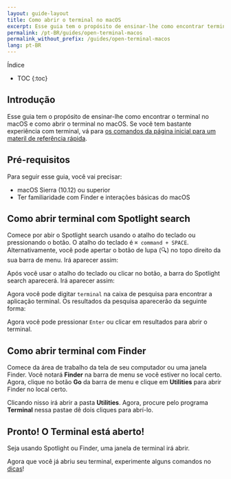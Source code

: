 ```yaml
---
layout: guide-layout
title: Como abrir o terminal no macOS
excerpt: Esse guia tem o propósito de ensinar-lhe como encontrar terminal no macOS e como abrir o terminal no macOS.
permalink: /pt-BR/guides/open-terminal-macos
permalink_without_prefix: /guides/open-terminal-macos
lang: pt-BR
---
```


Índice

* TOC
{:toc}

## Introdução

Esse guia tem o propósito de ensinar-lhe como encontrar o terminal no macOS e como abrir o terminal no macOS. Se você tem bastante experiência com terminal, vá para [os comandos da página inicial para um materil de referência rápida](/pt-BR/).

## Pré-requisitos

Para seguir esse guia, você vai precisar:

* macOS Sierra (10.12) ou superior
* Ter familiaridade com Finder e interações básicas do macOS

## Como abrir terminal com Spotlight search

Comece por abir o Spotlight search usando o atalho do teclado ou pressionando o botão. O atalho do teclado é `⌘ command + SPACE`. Alternativamente, você pode apertar o botão de lupa (🔍) no topo direito da sua barra de menu. Irá aparecer assim:

<div class="center guideimages">
  <amp-img src="/assets/guides/open-terminal-macos/spotlight-button-en.png" width="90" height="70" alt="Spotlight search button" layout="fixed"></amp-img>
</div>

Após você usar o atalho do teclado ou clicar no botão, a barra do Spotlight search aparecerá. Irá aparecer assim:

<div class="center guideimages">
  <amp-img src="/assets/guides/open-terminal-macos/spotlight-search-en.png" width="680" height="56" alt="Spotlight search bar" layout="responsive"></amp-img>
</div>

Agora você pode digitar `terminal` na caixa de pesquisa para encontrar a aplicação terminal. Os resultados da pesquisa aparecerão da seguinte forma:

<div class="center guideimages">
  <amp-img src="/assets/guides/open-terminal-macos/spotlight-results-en.png" width="680" height="430" alt="Spotlight search results" layout="responsive"></amp-img>
</div>

Agora você pode pressionar `Enter` ou clicar em resultados para abrir o terminal.

## Como abrir terminal com Finder

Comece da área de trabalho da tela de seu computador ou uma janela Finder. Você notará **Finder** na barra de menu se você estiver no local certo. Agora, clique no botão **Go** da barra de menu e clique em **Utilities** para abrir Finder no local certo.

<div class="center guideimages">
  <amp-img src="/assets/guides/open-terminal-macos/go-menu-en.png" width="470" height="420" alt="Finder go menu open" layout="responsive"></amp-img>
</div>

Clicando nisso irá abrir a pasta **Utilities**. Agora, procure pelo programa **Terminal** nessa pastae dê dois cliques para abrí-lo.

<div class="center guideimages">
  <amp-img src="/assets/guides/open-terminal-macos/finder-utilities-en.png" width="865" height="471" alt="Browse Utilities folder in Finder" layout="responsive"></amp-img>
</div>

## Pronto! O Terminal está aberto!

Seja usando Spotlight ou Finder, uma janela de terminal irá abrir.

<div class="center guideimages">
  <amp-img src="/assets/guides/open-terminal-macos/terminal-open-en.png" width="585" height="389" alt="An open terminal window" layout="responsive"></amp-img>
</div>

Agora que você já abriu seu terminal, experimente alguns comandos no [dicas](/pt-BR/#basic)!
